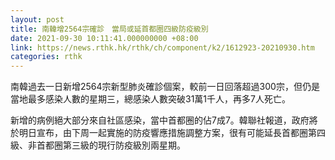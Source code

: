 ```yaml
---
layout: post
title: 南韓增2564宗確診　當局或延首都圈四級防疫級別
date: 2021-09-30 10:11:41.000000000 +08:00
link: https://news.rthk.hk/rthk/ch/component/k2/1612923-20210930.htm
categories: rthk
---
```


南韓過去一日新增2564宗新型肺炎確診個案，較前一日回落超過300宗，但仍是當地最多感染人數的星期三，總感染人數突破31萬1千人，再多7人死亡。

新增的病例絕大部分來自社區感染，當中首都圈的佔7成7。韓聯社報道，政府將於明日宣布，由下周一起實施的防疫響應措施調整方案，很有可能延長首都圈第四級、非首都圈第三級的現行防疫級別兩星期。
